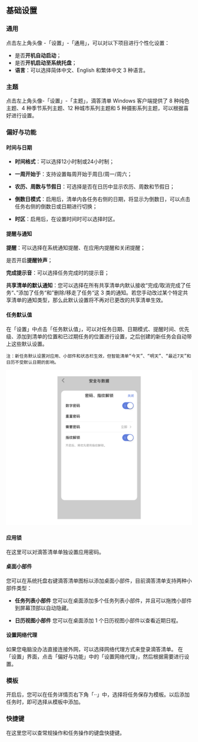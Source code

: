 ## 基础设置

### 通用

点击左上角头像 -「设置」-「通用」，可以对以下项目进行个性化设置：

* 是否**开机自动启动**；
* 是否**开机启动至系统托盘**；
* **语言**：可以选择简体中文、English 和繁体中文 3 种语言。

### 主题

点击左上角头像-「设置」-「主题」，滴答清单 Windows 客户端提供了 8 种纯色主题、4 种季节系列主题、12 种城市系列主题和 5 种摄影系列主题，可以根据喜好进行设置。 

### 偏好与功能

#### 时间与日期
* **时间格式**：可以选择12小时制或24小时制；

* **一周开始于**：支持设置每周开始于周日/周一/周六；

* **农历、周数与节假日**：可选择是否在日历中显示农历、周数和节假日；

* **倒数日模式**：启用后，清单内各任务右侧的日期，将显示为倒数日，可以点击任务右侧的倒数日或日期进行切换；

* **时区**：启用后，在设置时间时可以选择时区。

#### 提醒与通知

**提醒**：可以选择在系统通知提醒、在应用内提醒和关闭提醒；

是否开启**提醒铃声**；

**完成提示音**：可以选择任务完成时的提示音；

**共享清单的默认通知**：您可以选择在所有共享清单内默认接收“完成/取消完成了任务“、”添加了任务“和”删除/移走了任务“这 3 类的通知。若您手动改过某个特定共享清单的通知类型，那么此默认设置将不再对已更改的共享清单生效。

#### 任务默认值

在「设置」中点击「任务默认值」，可以对任务日期、日期模式、提醒时间、优先级、添加到清单的位置和已过期任务的位置进行设置，之后创建的新任务会自动带上这些默认设置。

`注：新任务默认设置对应用、小部件和状态栏生效，但智能清单“今天”、“明天”、“最近7天”和日历不受默认日期的影响。`

![iospassword](../../images/ios/account/passcode.jpg)

#### 应用锁

在这里可以对滴答清单单独设置应用密码。

#### 桌面小部件
您可以在系统托盘右键滴答清单图标以添加桌面小部件，目前滴答清单支持两种小部件类型：

* **任务列表小部件**
您可以在桌面添加多个任务列表小部件，并且可以拖拽小部件到屏幕顶部以自动隐藏。

* **日历视图小部件**
您可以在桌面添加 1 个日历视图小部件以查看近期日程。

#### 设置网络代理

如果您电脑没办法直接连接外网，可以选择网络代理方式来登录滴答清单。
在「设置」界面，点击「偏好与功能」中的「设置网络代理」，然后根据需要进行设置。

### 模板
开启后，您可以在任务详情页右下角「··」中，选择将任务保存为模板。以后添加任务时，即可选择从模板中添加。

### 快捷键
在这里您可以查常规操作和任务操作的键盘快捷键。




